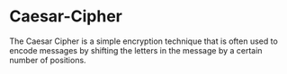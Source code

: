 # Caesar-Cipher
The Caesar Cipher is a simple encryption technique that is often used to encode messages by shifting the letters in the message by a certain number of positions. 
